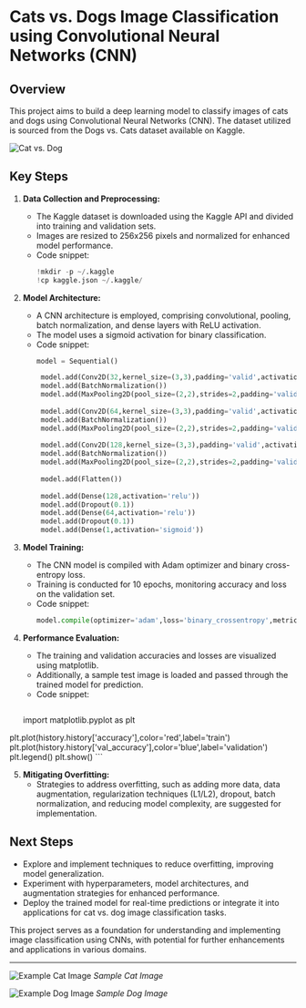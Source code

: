 # Cats vs. Dogs Image Classification using Convolutional Neural Networks (CNN)

## Overview
This project aims to build a deep learning model to classify images of cats and dogs using Convolutional Neural Networks (CNN). The dataset utilized is sourced from the Dogs vs. Cats dataset available on Kaggle.

![Cat vs. Dog](insert_image_url_here)

## Key Steps
1. **Data Collection and Preprocessing:** 
   - The Kaggle dataset is downloaded using the Kaggle API and divided into training and validation sets.
   - Images are resized to 256x256 pixels and normalized for enhanced model performance.
   - Code snippet:
     ```python
     !mkdir -p ~/.kaggle
     !cp kaggle.json ~/.kaggle/
     ```

2. **Model Architecture:** 
   - A CNN architecture is employed, comprising convolutional, pooling, batch normalization, and dense layers with ReLU activation.
   - The model uses a sigmoid activation for binary classification.
   - Code snippet:
     ```python
     model = Sequential()

      model.add(Conv2D(32,kernel_size=(3,3),padding='valid',activation='relu',input_shape=(256,256,3)))
      model.add(BatchNormalization())
      model.add(MaxPooling2D(pool_size=(2,2),strides=2,padding='valid'))
      
      model.add(Conv2D(64,kernel_size=(3,3),padding='valid',activation='relu'))
      model.add(BatchNormalization())
      model.add(MaxPooling2D(pool_size=(2,2),strides=2,padding='valid'))
      
      model.add(Conv2D(128,kernel_size=(3,3),padding='valid',activation='relu'))
      model.add(BatchNormalization())
      model.add(MaxPooling2D(pool_size=(2,2),strides=2,padding='valid'))
      
      model.add(Flatten())
      
      model.add(Dense(128,activation='relu'))
      model.add(Dropout(0.1))
      model.add(Dense(64,activation='relu'))
      model.add(Dropout(0.1))
      model.add(Dense(1,activation='sigmoid'))
     ```

3. **Model Training:** 
   - The CNN model is compiled with Adam optimizer and binary cross-entropy loss.
   - Training is conducted for 10 epochs, monitoring accuracy and loss on the validation set.
   - Code snippet:
     ```python
     model.compile(optimizer='adam',loss='binary_crossentropy',metrics=['accuracy'])
     ```

4. **Performance Evaluation:** 
   - The training and validation accuracies and losses are visualized using matplotlib.
   - Additionally, a sample test image is loaded and passed through the trained model for prediction.
   - Code snippet:
     ```python
    import matplotlib.pyplot as plt

plt.plot(history.history['accuracy'],color='red',label='train')
plt.plot(history.history['val_accuracy'],color='blue',label='validation')
plt.legend()
plt.show()
     ```

5. **Mitigating Overfitting:** 
   - Strategies to address overfitting, such as adding more data, data augmentation, regularization techniques (L1/L2), dropout, batch normalization, and reducing model complexity, are suggested for implementation.


## Next Steps
- Explore and implement techniques to reduce overfitting, improving model generalization.
- Experiment with hyperparameters, model architectures, and augmentation strategies for enhanced performance.
- Deploy the trained model for real-time predictions or integrate it into applications for cat vs. dog image classification tasks.

This project serves as a foundation for understanding and implementing image classification using CNNs, with potential for further enhancements and applications in various domains.

---

![Example Cat Image](insert_cat_image_url_here)
*Sample Cat Image*

![Example Dog Image](insert_dog_image_url_here)
*Sample Dog Image*

 
